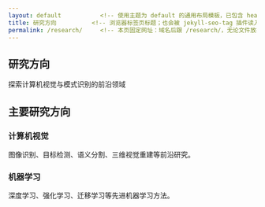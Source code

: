 ```yaml
---
layout: default           <!-- 使用主题为 default 的通用布局模板，已包含 head、navbar、footer 等公共结构 -->
title: 研究方向          <!-- 浏览器标签页标题；也会被 jekyll-seo-tag 插件读入生成 <title> 与 OpenGraph 标题 -->
permalink: /research/     <!-- 本页固定网址：域名后跟 /research/，无论文件放在哪里都会映射到这个路径 -->
---
```


<!-- 页面顶部大标题区域，class="page-header" 用于统一样式（背景图、大字、居中） -->
<section class="page-header">
    <div class="container">
        <!-- 一级标题：给访客最直接的本页主题 -->
        <h1>研究方向</h1>
        <!-- 简短副标题，补充说明本页核心价值 -->
        <p>探索计算机视觉与模式识别的前沿领域</p>
    </div>
</section>

<!-- 主要内容区块：概述实验室的主要研究方向，使用网格布局便于后续扩展 -->
<section class="content-section">
    <div class="container">
        <!-- 二级标题：引导访客进入具体方向卡片 -->
        <h2>主要研究方向</h2>
        <!-- 研究方向网格容器，CSS 可通过 research-grid 设置响应式列 -->
        <div class="research-grid">
            <!-- 单个方向卡片：图标 + 标题 + 简介 -->
            <div class="research-item">
                <!-- Font Awesome 图标，fas fa-eye 表示“视觉/眼睛”主题 -->
                <i class="fas fa-eye"></i>
                <!-- 方向名称 -->
                <h3>计算机视觉</h3>
                <!-- 一句话说明具体细分任务，方便潜在学生或合作者快速匹配兴趣 -->
                <p>图像识别、目标检测、语义分割、三维视觉重建等前沿研究。</p>
            </div>
            <div class="research-item">
                <!-- Font Awesome 大脑图标，突出机器学习主题 -->
                <i class="fas fa-brain"></i>
                <h3>机器学习</h3>
                <p>深度学习、强化学习、迁移学习等先进机器学习方法。</p>
            </div>
        </div>
    </div>
</section>